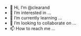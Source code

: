 - 👋 Hi, I’m @clearand
- 👀 I’m interested in ...
- 🌱 I’m currently learning ...
- 💞️ I’m looking to collaborate on ...
- 📫 How to reach me ...

<!---
clearand/clearand is a ✨ special ✨ repository because its `README.md` (this file) appears on your GitHub profile.
You can click the Preview link to take a look at your changes.
--->
